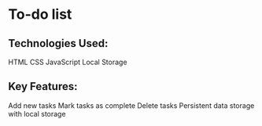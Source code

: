 # To-do list

## Technologies Used:
HTML
CSS
JavaScript
Local Storage

## Key Features:
Add new tasks
Mark tasks as complete
Delete tasks
Persistent data storage with local storage

